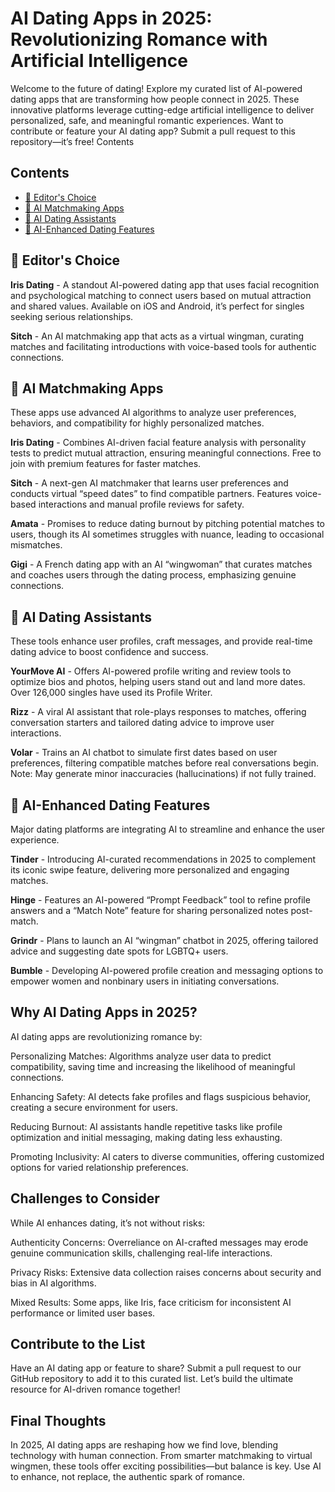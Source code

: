 # AI Dating Apps in 2025: Revolutionizing Romance with Artificial Intelligence
Welcome to the future of dating! Explore my curated list of AI-powered dating apps that are transforming how people connect in 2025. These innovative platforms leverage cutting-edge artificial intelligence to deliver personalized, safe, and meaningful romantic experiences. Want to contribute or feature your AI dating app? Submit a pull request to this repository—it’s free!
Contents

## Contents
- [🌟 Editor's Choice](#-editors-choice)
- [💞 AI Matchmaking Apps](#-ai-matchmaking-apps)
- [🤖 AI Dating Assistants](#-ai-dating-assistants)
- [📱 AI-Enhanced Dating Features](#-ai-enhanced-dating-features)

## 🌟 Editor's Choice
**Iris Dating** - A standout AI-powered dating app that uses facial recognition and psychological matching to connect users based on mutual attraction and shared values. Available on iOS and Android, it’s perfect for singles seeking serious relationships.

**Sitch** - An AI matchmaking app that acts as a virtual wingman, curating matches and facilitating introductions with voice-based tools for authentic connections.

## 💞 AI Matchmaking Apps
These apps use advanced AI algorithms to analyze user preferences, behaviors, and compatibility for highly personalized matches.

**Iris Dating** - Combines AI-driven facial feature analysis with personality tests to predict mutual attraction, ensuring meaningful connections. Free to join with premium features for faster matches.

**Sitch** - A next-gen AI matchmaker that learns user preferences and conducts virtual “speed dates” to find compatible partners. Features voice-based interactions and manual profile reviews for safety.

**Amata** - Promises to reduce dating burnout by pitching potential matches to users, though its AI sometimes struggles with nuance, leading to occasional mismatches.

**Gigi** - A French dating app with an AI “wingwoman” that curates matches and coaches users through the dating process, emphasizing genuine connections.

## 🤖 AI Dating Assistants
These tools enhance user profiles, craft messages, and provide real-time dating advice to boost confidence and success.

**YourMove AI** - Offers AI-powered profile writing and review tools to optimize bios and photos, helping users stand out and land more dates. Over 126,000 singles have used its Profile Writer.

**Rizz** - A viral AI assistant that role-plays responses to matches, offering conversation starters and tailored dating advice to improve user interactions.

**Volar** - Trains an AI chatbot to simulate first dates based on user preferences, filtering compatible matches before real conversations begin. Note: May generate minor inaccuracies (hallucinations) if not fully trained.

## 📱 AI-Enhanced Dating Features
Major dating platforms are integrating AI to streamline and enhance the user experience.

**Tinder** - Introducing AI-curated recommendations in 2025 to complement its iconic swipe feature, delivering more personalized and engaging matches.

**Hinge** - Features an AI-powered “Prompt Feedback” tool to refine profile answers and a “Match Note” feature for sharing personalized notes post-match.

**Grindr** - Plans to launch an AI “wingman” chatbot in 2025, offering tailored advice and suggesting date spots for LGBTQ+ users.

**Bumble** - Developing AI-powered profile creation and messaging options to empower women and nonbinary users in initiating conversations.

## Why AI Dating Apps in 2025?
AI dating apps are revolutionizing romance by:

Personalizing Matches: Algorithms analyze user data to predict compatibility, saving time and increasing the likelihood of meaningful connections.

Enhancing Safety: AI detects fake profiles and flags suspicious behavior, creating a secure environment for users.

Reducing Burnout: AI assistants handle repetitive tasks like profile optimization and initial messaging, making dating less exhausting.

Promoting Inclusivity: AI caters to diverse communities, offering customized options for varied relationship preferences.

## Challenges to Consider
While AI enhances dating, it’s not without risks:

Authenticity Concerns: Overreliance on AI-crafted messages may erode genuine communication skills, challenging real-life interactions.

Privacy Risks: Extensive data collection raises concerns about security and bias in AI algorithms.

Mixed Results: Some apps, like Iris, face criticism for inconsistent AI performance or limited user bases.

## Contribute to the List
Have an AI dating app or feature to share? Submit a pull request to our GitHub repository to add it to this curated list. Let’s build the ultimate resource for AI-driven romance together!

## Final Thoughts
In 2025, AI dating apps are reshaping how we find love, blending technology with human connection. From smarter matchmaking to virtual wingmen, these tools offer exciting possibilities—but balance is key. Use AI to enhance, not replace, the authentic spark of romance.
